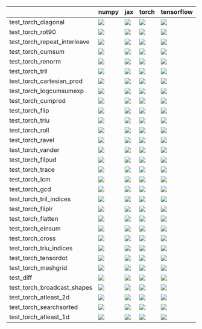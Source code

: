 |                              | numpy                                                                                                                                                                                  | jax                                                                                                                                                                                    | torch                                                                                                                                                                                  | tensorflow                                                                                                                                                                             |
|:-----------------------------|:---------------------------------------------------------------------------------------------------------------------------------------------------------------------------------------|:---------------------------------------------------------------------------------------------------------------------------------------------------------------------------------------|:---------------------------------------------------------------------------------------------------------------------------------------------------------------------------------------|:---------------------------------------------------------------------------------------------------------------------------------------------------------------------------------------|
| test_torch_diagonal          | <a href="https://github.com/unifyai/ivy/actions/runs/4485213009/jobs/7886531801" rel="noopener noreferrer" target="_blank"><img src=https://img.shields.io/badge/-success-success></a> | <a href="https://github.com/unifyai/ivy/actions/runs/4485213009/jobs/7886531801" rel="noopener noreferrer" target="_blank"><img src=https://img.shields.io/badge/-success-success></a> | <a href="https://github.com/unifyai/ivy/actions/runs/4485213009/jobs/7886531801" rel="noopener noreferrer" target="_blank"><img src=https://img.shields.io/badge/-success-success></a> | <a href="https://github.com/unifyai/ivy/actions/runs/4485213009/jobs/7886531801" rel="noopener noreferrer" target="_blank"><img src=https://img.shields.io/badge/-success-success></a> |
| test_torch_rot90             | <a href="https://github.com/unifyai/ivy/actions/runs/4485213009/jobs/7886531801" rel="noopener noreferrer" target="_blank"><img src=https://img.shields.io/badge/-success-success></a> | <a href="https://github.com/unifyai/ivy/actions/runs/4485213009/jobs/7886531801" rel="noopener noreferrer" target="_blank"><img src=https://img.shields.io/badge/-failure-red></a>     | <a href="https://github.com/unifyai/ivy/actions/runs/4485213009/jobs/7886531801" rel="noopener noreferrer" target="_blank"><img src=https://img.shields.io/badge/-success-success></a> | <a href="https://github.com/unifyai/ivy/actions/runs/4485213009/jobs/7886531801" rel="noopener noreferrer" target="_blank"><img src=https://img.shields.io/badge/-success-success></a> |
| test_torch_repeat_interleave | <a href="https://github.com/unifyai/ivy/actions/runs/4485213009/jobs/7886531801" rel="noopener noreferrer" target="_blank"><img src=https://img.shields.io/badge/-success-success></a> | <a href="https://github.com/unifyai/ivy/actions/runs/4485213009/jobs/7886531801" rel="noopener noreferrer" target="_blank"><img src=https://img.shields.io/badge/-success-success></a> | <a href="https://github.com/unifyai/ivy/actions/runs/4485213009/jobs/7886531801" rel="noopener noreferrer" target="_blank"><img src=https://img.shields.io/badge/-success-success></a> | <a href="https://github.com/unifyai/ivy/actions/runs/4485213009/jobs/7886531801" rel="noopener noreferrer" target="_blank"><img src=https://img.shields.io/badge/-success-success></a> |
| test_torch_cumsum            | <a href="https://github.com/unifyai/ivy/actions/runs/4485213009/jobs/7886531801" rel="noopener noreferrer" target="_blank"><img src=https://img.shields.io/badge/-success-success></a> | <a href="https://github.com/unifyai/ivy/actions/runs/4485213009/jobs/7886531801" rel="noopener noreferrer" target="_blank"><img src=https://img.shields.io/badge/-success-success></a> | <a href="https://github.com/unifyai/ivy/actions/runs/4485213009/jobs/7886531801" rel="noopener noreferrer" target="_blank"><img src=https://img.shields.io/badge/-success-success></a> | <a href="https://github.com/unifyai/ivy/actions/runs/4485213009/jobs/7886531801" rel="noopener noreferrer" target="_blank"><img src=https://img.shields.io/badge/-success-success></a> |
| test_torch_renorm            | <a href="https://github.com/unifyai/ivy/actions/runs/4489086743/jobs/7894489650" rel="noopener noreferrer" target="_blank"><img src=https://img.shields.io/badge/-success-success></a> | <a href="https://github.com/unifyai/ivy/actions/runs/4485213009/jobs/7886531801" rel="noopener noreferrer" target="_blank"><img src=https://img.shields.io/badge/-success-success></a> | <a href="https://github.com/unifyai/ivy/actions/runs/4485213009/jobs/7886531801" rel="noopener noreferrer" target="_blank"><img src=https://img.shields.io/badge/-success-success></a> | <a href="https://github.com/unifyai/ivy/actions/runs/4489086743/jobs/7894489952" rel="noopener noreferrer" target="_blank"><img src=https://img.shields.io/badge/-success-success></a> |
| test_torch_tril              | <a href="https://github.com/unifyai/ivy/actions/runs/4485213009/jobs/7886531801" rel="noopener noreferrer" target="_blank"><img src=https://img.shields.io/badge/-success-success></a> | <a href="https://github.com/unifyai/ivy/actions/runs/4547809006/jobs/8018151466" rel="noopener noreferrer" target="_blank"><img src=https://img.shields.io/badge/-failure-red></a>     | <a href="https://github.com/unifyai/ivy/actions/runs/4485213009/jobs/7886531801" rel="noopener noreferrer" target="_blank"><img src=https://img.shields.io/badge/-success-success></a> | <a href="https://github.com/unifyai/ivy/actions/runs/4485213009/jobs/7886531801" rel="noopener noreferrer" target="_blank"><img src=https://img.shields.io/badge/-success-success></a> |
| test_torch_cartesian_prod    | <a href="https://github.com/unifyai/ivy/actions/runs/4484789171/jobs/7885650665" rel="noopener noreferrer" target="_blank"><img src=https://img.shields.io/badge/-success-success></a> | <a href="https://github.com/unifyai/ivy/actions/runs/4484789171/jobs/7885650665" rel="noopener noreferrer" target="_blank"><img src=https://img.shields.io/badge/-success-success></a> | <a href="https://github.com/unifyai/ivy/actions/runs/4526526681/jobs/7971753968" rel="noopener noreferrer" target="_blank"><img src=https://img.shields.io/badge/-success-success></a> | <a href="https://github.com/unifyai/ivy/actions/runs/4484789171/jobs/7885650665" rel="noopener noreferrer" target="_blank"><img src=https://img.shields.io/badge/-success-success></a> |
| test_torch_logcumsumexp      | <a href="https://github.com/unifyai/ivy/actions/runs/4485213009/jobs/7886531801" rel="noopener noreferrer" target="_blank"><img src=https://img.shields.io/badge/-success-success></a> | <a href="https://github.com/unifyai/ivy/actions/runs/4485213009/jobs/7886531801" rel="noopener noreferrer" target="_blank"><img src=https://img.shields.io/badge/-failure-red></a>     | <a href="https://github.com/unifyai/ivy/actions/runs/4485213009/jobs/7886531801" rel="noopener noreferrer" target="_blank"><img src=https://img.shields.io/badge/-failure-red></a>     | <a href="https://github.com/unifyai/ivy/actions/runs/4485213009/jobs/7886531801" rel="noopener noreferrer" target="_blank"><img src=https://img.shields.io/badge/-failure-red></a>     |
| test_torch_cumprod           | <a href="https://github.com/unifyai/ivy/actions/runs/4485213009/jobs/7886531801" rel="noopener noreferrer" target="_blank"><img src=https://img.shields.io/badge/-success-success></a> | <a href="https://github.com/unifyai/ivy/actions/runs/4485213009/jobs/7886531801" rel="noopener noreferrer" target="_blank"><img src=https://img.shields.io/badge/-success-success></a> | <a href="https://github.com/unifyai/ivy/actions/runs/4485213009/jobs/7886531801" rel="noopener noreferrer" target="_blank"><img src=https://img.shields.io/badge/-success-success></a> | <a href="https://github.com/unifyai/ivy/actions/runs/4485213009/jobs/7886531801" rel="noopener noreferrer" target="_blank"><img src=https://img.shields.io/badge/-success-success></a> |
| test_torch_flip              | <a href="https://github.com/unifyai/ivy/actions/runs/4485213009/jobs/7886531801" rel="noopener noreferrer" target="_blank"><img src=https://img.shields.io/badge/-success-success></a> | <a href="https://github.com/unifyai/ivy/actions/runs/4485213009/jobs/7886531801" rel="noopener noreferrer" target="_blank"><img src=https://img.shields.io/badge/-success-success></a> | <a href="https://github.com/unifyai/ivy/actions/runs/4485213009/jobs/7886531801" rel="noopener noreferrer" target="_blank"><img src=https://img.shields.io/badge/-success-success></a> | <a href="https://github.com/unifyai/ivy/actions/runs/4485213009/jobs/7886531801" rel="noopener noreferrer" target="_blank"><img src=https://img.shields.io/badge/-success-success></a> |
| test_torch_triu              | <a href="https://github.com/unifyai/ivy/actions/runs/4485213009/jobs/7886531801" rel="noopener noreferrer" target="_blank"><img src=https://img.shields.io/badge/-success-success></a> | <a href="https://github.com/unifyai/ivy/actions/runs/4485213009/jobs/7886531801" rel="noopener noreferrer" target="_blank"><img src=https://img.shields.io/badge/-success-success></a> | <a href="https://github.com/unifyai/ivy/actions/runs/4485213009/jobs/7886531801" rel="noopener noreferrer" target="_blank"><img src=https://img.shields.io/badge/-success-success></a> | <a href="https://github.com/unifyai/ivy/actions/runs/4485213009/jobs/7886531801" rel="noopener noreferrer" target="_blank"><img src=https://img.shields.io/badge/-success-success></a> |
| test_torch_roll              | <a href="https://github.com/unifyai/ivy/actions/runs/4485213009/jobs/7886531801" rel="noopener noreferrer" target="_blank"><img src=https://img.shields.io/badge/-success-success></a> | <a href="https://github.com/unifyai/ivy/actions/runs/4485213009/jobs/7886531801" rel="noopener noreferrer" target="_blank"><img src=https://img.shields.io/badge/-success-success></a> | <a href="https://github.com/unifyai/ivy/actions/runs/4485213009/jobs/7886531801" rel="noopener noreferrer" target="_blank"><img src=https://img.shields.io/badge/-success-success></a> | <a href="https://github.com/unifyai/ivy/actions/runs/4485213009/jobs/7886531801" rel="noopener noreferrer" target="_blank"><img src=https://img.shields.io/badge/-success-success></a> |
| test_torch_ravel             | <a href="https://github.com/unifyai/ivy/actions/runs/4485213009/jobs/7886531801" rel="noopener noreferrer" target="_blank"><img src=https://img.shields.io/badge/-success-success></a> | <a href="https://github.com/unifyai/ivy/actions/runs/4485213009/jobs/7886531801" rel="noopener noreferrer" target="_blank"><img src=https://img.shields.io/badge/-success-success></a> | <a href="https://github.com/unifyai/ivy/actions/runs/4485213009/jobs/7886531801" rel="noopener noreferrer" target="_blank"><img src=https://img.shields.io/badge/-success-success></a> | <a href="https://github.com/unifyai/ivy/actions/runs/4485213009/jobs/7886531801" rel="noopener noreferrer" target="_blank"><img src=https://img.shields.io/badge/-success-success></a> |
| test_torch_vander            | <a href="https://github.com/unifyai/ivy/actions/runs/4485213009/jobs/7886531801" rel="noopener noreferrer" target="_blank"><img src=https://img.shields.io/badge/-success-success></a> | <a href="https://github.com/unifyai/ivy/actions/runs/4485213009/jobs/7886531801" rel="noopener noreferrer" target="_blank"><img src=https://img.shields.io/badge/-success-success></a> | <a href="https://github.com/unifyai/ivy/actions/runs/4485213009/jobs/7886531801" rel="noopener noreferrer" target="_blank"><img src=https://img.shields.io/badge/-success-success></a> | <a href="https://github.com/unifyai/ivy/actions/runs/4485213009/jobs/7886531801" rel="noopener noreferrer" target="_blank"><img src=https://img.shields.io/badge/-success-success></a> |
| test_torch_flipud            | <a href="https://github.com/unifyai/ivy/actions/runs/4485213009/jobs/7886531801" rel="noopener noreferrer" target="_blank"><img src=https://img.shields.io/badge/-success-success></a> | <a href="https://github.com/unifyai/ivy/actions/runs/4485213009/jobs/7886531801" rel="noopener noreferrer" target="_blank"><img src=https://img.shields.io/badge/-success-success></a> | <a href="https://github.com/unifyai/ivy/actions/runs/4485213009/jobs/7886531801" rel="noopener noreferrer" target="_blank"><img src=https://img.shields.io/badge/-success-success></a> | <a href="https://github.com/unifyai/ivy/actions/runs/4485213009/jobs/7886531801" rel="noopener noreferrer" target="_blank"><img src=https://img.shields.io/badge/-success-success></a> |
| test_torch_trace             | <a href="https://github.com/unifyai/ivy/actions/runs/4485213009/jobs/7886531801" rel="noopener noreferrer" target="_blank"><img src=https://img.shields.io/badge/-success-success></a> | <a href="https://github.com/unifyai/ivy/actions/runs/4485213009/jobs/7886531801" rel="noopener noreferrer" target="_blank"><img src=https://img.shields.io/badge/-success-success></a> | <a href="https://github.com/unifyai/ivy/actions/runs/4485213009/jobs/7886531801" rel="noopener noreferrer" target="_blank"><img src=https://img.shields.io/badge/-success-success></a> | <a href="https://github.com/unifyai/ivy/actions/runs/4485213009/jobs/7886531801" rel="noopener noreferrer" target="_blank"><img src=https://img.shields.io/badge/-success-success></a> |
| test_torch_lcm               | <a href="https://github.com/unifyai/ivy/actions/runs/4485213009/jobs/7886531801" rel="noopener noreferrer" target="_blank"><img src=https://img.shields.io/badge/-success-success></a> | <a href="https://github.com/unifyai/ivy/actions/runs/4485213009/jobs/7886531801" rel="noopener noreferrer" target="_blank"><img src=https://img.shields.io/badge/-success-success></a> | <a href="https://github.com/unifyai/ivy/actions/runs/4547914313/jobs/8018385955" rel="noopener noreferrer" target="_blank"><img src=https://img.shields.io/badge/-failure-red></a>     | <a href="https://github.com/unifyai/ivy/actions/runs/4485213009/jobs/7886531801" rel="noopener noreferrer" target="_blank"><img src=https://img.shields.io/badge/-success-success></a> |
| test_torch_gcd               | <a href="https://github.com/unifyai/ivy/actions/runs/4485213009/jobs/7886531801" rel="noopener noreferrer" target="_blank"><img src=https://img.shields.io/badge/-success-success></a> | <a href="https://github.com/unifyai/ivy/actions/runs/4485213009/jobs/7886531801" rel="noopener noreferrer" target="_blank"><img src=https://img.shields.io/badge/-success-success></a> | <a href="https://github.com/unifyai/ivy/actions/runs/4547618320/jobs/8017733384" rel="noopener noreferrer" target="_blank"><img src=https://img.shields.io/badge/-failure-red></a>     | <a href="https://github.com/unifyai/ivy/actions/runs/4526520525/jobs/7971743046" rel="noopener noreferrer" target="_blank"><img src=https://img.shields.io/badge/-success-success></a> |
| test_torch_tril_indices      | <a href="https://github.com/unifyai/ivy/actions/runs/4485213009/jobs/7886531801" rel="noopener noreferrer" target="_blank"><img src=https://img.shields.io/badge/-failure-red></a>     | <a href="https://github.com/unifyai/ivy/actions/runs/4485213009/jobs/7886531801" rel="noopener noreferrer" target="_blank"><img src=https://img.shields.io/badge/-failure-red></a>     | <a href="https://github.com/unifyai/ivy/actions/runs/4485213009/jobs/7886531801" rel="noopener noreferrer" target="_blank"><img src=https://img.shields.io/badge/-failure-red></a>     | <a href="https://github.com/unifyai/ivy/actions/runs/4531527776/jobs/7981780601" rel="noopener noreferrer" target="_blank"><img src=https://img.shields.io/badge/-failure-red></a>     |
| test_torch_fliplr            | <a href="https://github.com/unifyai/ivy/actions/runs/4485213009/jobs/7886531801" rel="noopener noreferrer" target="_blank"><img src=https://img.shields.io/badge/-success-success></a> | <a href="https://github.com/unifyai/ivy/actions/runs/4485213009/jobs/7886531801" rel="noopener noreferrer" target="_blank"><img src=https://img.shields.io/badge/-success-success></a> | <a href="https://github.com/unifyai/ivy/actions/runs/4485213009/jobs/7886531801" rel="noopener noreferrer" target="_blank"><img src=https://img.shields.io/badge/-success-success></a> | <a href="https://github.com/unifyai/ivy/actions/runs/4485213009/jobs/7886531801" rel="noopener noreferrer" target="_blank"><img src=https://img.shields.io/badge/-success-success></a> |
| test_torch_flatten           | <a href="https://github.com/unifyai/ivy/actions/runs/4485213009/jobs/7886531801" rel="noopener noreferrer" target="_blank"><img src=https://img.shields.io/badge/-success-success></a> | <a href="https://github.com/unifyai/ivy/actions/runs/4485213009/jobs/7886531801" rel="noopener noreferrer" target="_blank"><img src=https://img.shields.io/badge/-success-success></a> | <a href="https://github.com/unifyai/ivy/actions/runs/4485213009/jobs/7886531801" rel="noopener noreferrer" target="_blank"><img src=https://img.shields.io/badge/-success-success></a> | <a href="https://github.com/unifyai/ivy/actions/runs/4485213009/jobs/7886531801" rel="noopener noreferrer" target="_blank"><img src=https://img.shields.io/badge/-success-success></a> |
| test_torch_einsum            | <a href="https://github.com/unifyai/ivy/actions/runs/4485213009/jobs/7886531801" rel="noopener noreferrer" target="_blank"><img src=https://img.shields.io/badge/-failure-red></a>     | <a href="https://github.com/unifyai/ivy/actions/runs/4485213009/jobs/7886531801" rel="noopener noreferrer" target="_blank"><img src=https://img.shields.io/badge/-failure-red></a>     | <a href="https://github.com/unifyai/ivy/actions/runs/4485213009/jobs/7886531801" rel="noopener noreferrer" target="_blank"><img src=https://img.shields.io/badge/-failure-red></a>     | <a href="https://github.com/unifyai/ivy/actions/runs/4485213009/jobs/7886531801" rel="noopener noreferrer" target="_blank"><img src=https://img.shields.io/badge/-failure-red></a>     |
| test_torch_cross             | <a href="https://github.com/unifyai/ivy/actions/runs/4484789171/jobs/7885650665" rel="noopener noreferrer" target="_blank"><img src=https://img.shields.io/badge/-success-success></a> | <a href="https://github.com/unifyai/ivy/actions/runs/4484789171/jobs/7885650665" rel="noopener noreferrer" target="_blank"><img src=https://img.shields.io/badge/-success-success></a> | <a href="https://github.com/unifyai/ivy/actions/runs/4485213009/jobs/7886531801" rel="noopener noreferrer" target="_blank"><img src=https://img.shields.io/badge/-success-success></a> | <a href="https://github.com/unifyai/ivy/actions/runs/4526520525/jobs/7971743046" rel="noopener noreferrer" target="_blank"><img src=https://img.shields.io/badge/-success-success></a> |
| test_torch_triu_indices      | <a href="https://github.com/unifyai/ivy/actions/runs/4485213009/jobs/7886531801" rel="noopener noreferrer" target="_blank"><img src=https://img.shields.io/badge/-success-success></a> | <a href="https://github.com/unifyai/ivy/actions/runs/4485213009/jobs/7886531801" rel="noopener noreferrer" target="_blank"><img src=https://img.shields.io/badge/-success-success></a> | <a href="https://github.com/unifyai/ivy/actions/runs/4485213009/jobs/7886531801" rel="noopener noreferrer" target="_blank"><img src=https://img.shields.io/badge/-success-success></a> | <a href="https://github.com/unifyai/ivy/actions/runs/4485213009/jobs/7886531801" rel="noopener noreferrer" target="_blank"><img src=https://img.shields.io/badge/-success-success></a> |
| test_torch_tensordot         | <a href="https://github.com/unifyai/ivy/actions/runs/4485213009/jobs/7886531801" rel="noopener noreferrer" target="_blank"><img src=https://img.shields.io/badge/-failure-red></a>     | <a href="https://github.com/unifyai/ivy/actions/runs/4485213009/jobs/7886531801" rel="noopener noreferrer" target="_blank"><img src=https://img.shields.io/badge/-failure-red></a>     | <a href="https://github.com/unifyai/ivy/actions/runs/4485213009/jobs/7886531801" rel="noopener noreferrer" target="_blank"><img src=https://img.shields.io/badge/-failure-red></a>     | <a href="https://github.com/unifyai/ivy/actions/runs/4485213009/jobs/7886531801" rel="noopener noreferrer" target="_blank"><img src=https://img.shields.io/badge/-failure-red></a>     |
| test_torch_meshgrid          | <a href="https://github.com/unifyai/ivy/actions/runs/4485213009/jobs/7886531801" rel="noopener noreferrer" target="_blank"><img src=https://img.shields.io/badge/-success-success></a> | <a href="https://github.com/unifyai/ivy/actions/runs/4485213009/jobs/7886531801" rel="noopener noreferrer" target="_blank"><img src=https://img.shields.io/badge/-success-success></a> | <a href="https://github.com/unifyai/ivy/actions/runs/4485213009/jobs/7886531801" rel="noopener noreferrer" target="_blank"><img src=https://img.shields.io/badge/-success-success></a> | <a href="https://github.com/unifyai/ivy/actions/runs/4485213009/jobs/7886531801" rel="noopener noreferrer" target="_blank"><img src=https://img.shields.io/badge/-success-success></a> |
| test_diff                    | <a href="https://github.com/unifyai/ivy/actions/runs/4484789171/jobs/7885650665" rel="noopener noreferrer" target="_blank"><img src=https://img.shields.io/badge/-failure-red></a>     | <a href="https://github.com/unifyai/ivy/actions/runs/4484789171/jobs/7885650665" rel="noopener noreferrer" target="_blank"><img src=https://img.shields.io/badge/-success-success></a> | <a href="https://github.com/unifyai/ivy/actions/runs/4484789171/jobs/7885650665" rel="noopener noreferrer" target="_blank"><img src=https://img.shields.io/badge/-success-success></a> | <a href="https://github.com/unifyai/ivy/actions/runs/4484789171/jobs/7885650665" rel="noopener noreferrer" target="_blank"><img src=https://img.shields.io/badge/-success-success></a> |
| test_torch_broadcast_shapes  | <a href="https://github.com/unifyai/ivy/actions/runs/4484789171/jobs/7885650665" rel="noopener noreferrer" target="_blank"><img src=https://img.shields.io/badge/-success-success></a> | <a href="https://github.com/unifyai/ivy/actions/runs/4493446840/jobs/7904679136" rel="noopener noreferrer" target="_blank"><img src=https://img.shields.io/badge/-success-success></a> | <a href="https://github.com/unifyai/ivy/actions/runs/4493446840/jobs/7904679136" rel="noopener noreferrer" target="_blank"><img src=https://img.shields.io/badge/-success-success></a> | <a href="https://github.com/unifyai/ivy/actions/runs/4484789171/jobs/7885650665" rel="noopener noreferrer" target="_blank"><img src=https://img.shields.io/badge/-success-success></a> |
| test_torch_atleast_2d        | <a href="https://github.com/unifyai/ivy/actions/runs/4493446840/jobs/7904671407" rel="noopener noreferrer" target="_blank"><img src=https://img.shields.io/badge/-success-success></a> | <a href="https://github.com/unifyai/ivy/actions/runs/4493446840/jobs/7904671407" rel="noopener noreferrer" target="_blank"><img src=https://img.shields.io/badge/-success-success></a> | <a href="https://github.com/unifyai/ivy/actions/runs/4493446840/jobs/7904671407" rel="noopener noreferrer" target="_blank"><img src=https://img.shields.io/badge/-success-success></a> | <a href="https://github.com/unifyai/ivy/actions/runs/4493446840/jobs/7904671407" rel="noopener noreferrer" target="_blank"><img src=https://img.shields.io/badge/-success-success></a> |
| test_torch_searchsorted      | <a href="https://github.com/unifyai/ivy/actions/runs/4493446840/jobs/7904671407" rel="noopener noreferrer" target="_blank"><img src=https://img.shields.io/badge/-success-success></a> | <a href="https://github.com/unifyai/ivy/actions/runs/4493446840/jobs/7904671407" rel="noopener noreferrer" target="_blank"><img src=https://img.shields.io/badge/-success-success></a> | <a href="https://github.com/unifyai/ivy/actions/runs/4493446840/jobs/7904671407" rel="noopener noreferrer" target="_blank"><img src=https://img.shields.io/badge/-success-success></a> | <a href="https://github.com/unifyai/ivy/actions/runs/4493446840/jobs/7904671407" rel="noopener noreferrer" target="_blank"><img src=https://img.shields.io/badge/-success-success></a> |
| test_torch_atleast_1d        | <a href="https://github.com/unifyai/ivy/actions/runs/4512942697/jobs/7947077508" rel="noopener noreferrer" target="_blank"><img src=https://img.shields.io/badge/-success-success></a> | <a href="https://github.com/unifyai/ivy/actions/runs/4512942697/jobs/7947077508" rel="noopener noreferrer" target="_blank"><img src=https://img.shields.io/badge/-success-success></a> | <a href="https://github.com/unifyai/ivy/actions/runs/4512942697/jobs/7947077508" rel="noopener noreferrer" target="_blank"><img src=https://img.shields.io/badge/-success-success></a> | <a href="https://github.com/unifyai/ivy/actions/runs/4512942697/jobs/7947077508" rel="noopener noreferrer" target="_blank"><img src=https://img.shields.io/badge/-success-success></a> |
